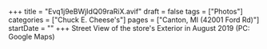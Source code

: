 +++
title = "Evq1j9eBWjIdQ09raRiX.avif"
draft = false
tags = ["Photos"]
categories = ["Chuck E. Cheese's"]
pages = ["Canton, MI (42001 Ford Rd)"]
startDate = ""
+++
Street View of the store's Exterior in August 2019 (PC: Google Maps)
